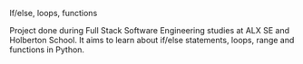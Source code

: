 If/else, loops, functions

Project done during Full Stack Software Engineering studies at ALX SE and Holberton School. It aims to learn about if/else statements, loops, range and functions in Python.
